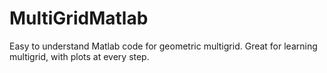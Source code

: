 # MultiGridMatlab
Easy to understand Matlab code for geometric multigrid. Great for learning multigrid, with plots at every step.
